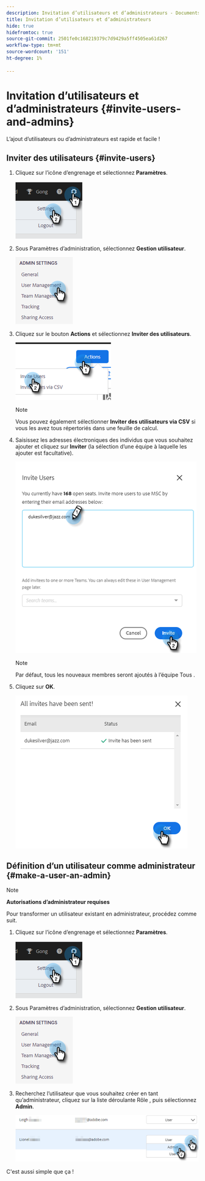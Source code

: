 ```yaml
---
description: Invitation d’utilisateurs et d’administrateurs - Documents Marketo - Documentation du produit
title: Invitation d’utilisateurs et d’administrateurs
hide: true
hidefromtoc: true
source-git-commit: 2501fe0c168219379c7d9429a5ff4505ea61d267
workflow-type: tm+mt
source-wordcount: '151'
ht-degree: 1%

---
```


# Invitation d’utilisateurs et d’administrateurs {#invite-users-and-admins}

L’ajout d’utilisateurs ou d’administrateurs est rapide et facile !

## Inviter des utilisateurs {#invite-users}

1. Cliquez sur l’icône d’engrenage et sélectionnez **Paramètres**.

   ![](assets/invite-users-and-admins-1.png)

1. Sous Paramètres d’administration, sélectionnez **Gestion utilisateur**.

   ![](assets/invite-users-and-admins-2.png)

1. Cliquez sur le bouton **Actions** et sélectionnez **Inviter des utilisateurs**.

   ![](assets/invite-users-and-admins-3.png)

   >[!NOTE]
   >
   >Vous pouvez également sélectionner **Inviter des utilisateurs via CSV** si vous les avez tous répertoriés dans une feuille de calcul.

1. Saisissez les adresses électroniques des individus que vous souhaitez ajouter et cliquez sur **Inviter** (la sélection d’une équipe à laquelle les ajouter est facultative).

   ![](assets/invite-users-and-admins-4.png)

   >[!NOTE]
   >
   >Par défaut, tous les nouveaux membres seront ajoutés à l’équipe Tous .

1. Cliquez sur **OK**.

   ![](assets/invite-users-and-admins-5.png)

## Définition d’un utilisateur comme administrateur {#make-a-user-an-admin}

>[!NOTE]
>
>**Autorisations d’administrateur requises**

Pour transformer un utilisateur existant en administrateur, procédez comme suit.

1. Cliquez sur l’icône d’engrenage et sélectionnez **Paramètres**.

   ![](assets/invite-users-and-admins-6.png)

1. Sous Paramètres d’administration, sélectionnez **Gestion utilisateur**.

   ![](assets/invite-users-and-admins-7.png)

1. Recherchez l’utilisateur que vous souhaitez créer en tant qu’administrateur, cliquez sur la liste déroulante Rôle , puis sélectionnez **Admin**.

   ![](assets/invite-users-and-admins-8.png)

C&#39;est aussi simple que ça !
